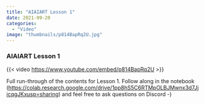 ```yaml
---
title: "AIAIART Lesson 1"
date: 2021-09-20
categories: 
  - "Video"
image: "thumbnails/p814BapRq2U.jpg"
---
```


### AIAIART Lesson 1

{{< video https://www.youtube.com/embed/p814BapRq2U >}}

Full run-through of the contents for Lesson 1. Follow along in the notebook (https://colab.research.google.com/drive/1pp8hS5C6RTMpOLBJMwnx3d7JjicqgJKxusp=sharing) and feel free to ask questions on Discord  -)
